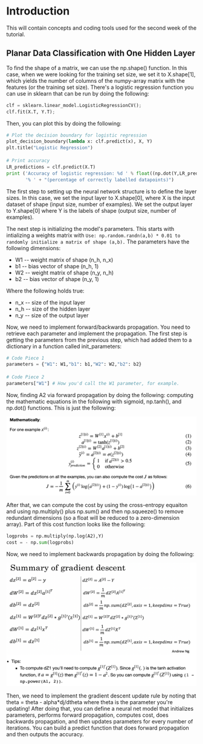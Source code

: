 # Introduction
This will contain concepts and coding tools used for the second week of the tutorial. 

## Planar Data Classification with One Hidden Layer
To find the shape of a matrix, we can use the np.shape() function. In this case, when we were looking for the training set size, we set it to X.shape[1], which yields the number of columns of the numpy-array matrix with the features (or the training set size). There's a logistic regression function you can use in sklearn that can be run by doing the following: 

```python
clf = sklearn.linear_model.LogisticRegressionCV();
clf.fit(X.T, Y.T);
```
Then, you can plot this by doing the following: 

```python
# Plot the decision boundary for logistic regression
plot_decision_boundary(lambda x: clf.predict(x), X, Y)
plt.title("Logistic Regression")

# Print accuracy
LR_predictions = clf.predict(X.T)
print ('Accuracy of logistic regression: %d ' % float((np.dot(Y,LR_predictions) + np.dot(1-Y,1-LR_predictions))/float(Y.size)*100) +
       '% ' + "(percentage of correctly labelled datapoints)")
``` 

The first step to setting up the neural network structure is to define the layer sizes. In this case, we set the input layer to X.shape[0], where X is the input dataset of shape (input size, number of examples). We set the output layer to Y.shape[0] where Y is the labels of shape (output size, number of examples). 

The next step is initializing the model's parameters. This starts with intializing a weights matrix with ```Use: np.random.randn(a,b) * 0.01 to randomly initialize a matrix of shape (a,b).``` The parameters have the following dimensions:

* W1 -- weight matrix of shape (n_h, n_x)
* b1 -- bias vector of shape (n_h, 1)
* W2 -- weight matrix of shape (n_y, n_h)
* b2 -- bias vector of shape (n_y, 1)

Where the following holds true: 
* n_x -- size of the input layer
* n_h -- size of the hidden layer
* n_y -- size of the output layer

Now, we need to implement forward/backwards propagation. You need to retrieve each parameter and implement the propagation. The first step is getting the parameters from the previous step, which had added them to a dictionary in a function called init_parameters: 

```python
# Code Piece 1
parameters = {"W1": W1,"b1": b1,"W2": W2,"b2": b2}

# Code Piece 2
parameters["W1"] # How you'd call the W1 parameter, for example.  
```
Now, finding A2 via forward propagation by doing the following: computing the mathematic equations in the following with sigmoid, np.tanh(), and np.dot() functions. This is just the following:  

![Math Equations](photos/photo1.png)

After that, we can compute the cost by using the cross-entropy equaiton and using np.multiply() plus np.sum() and then np.squeeze() to remove redundant dimensions (so a float will be reduced to a zero-dimension array). Part of this cost function looks like the following: 

```python
logprobs = np.multiply(np.log(A2),Y)
cost = - np.sum(logprobs) 
``` 
Now, we need to implement backwards propagation by doing the following: 

![Math Equations Part 2](photos/photo2.png)

Then, we need to implement the gradient descent update rule by noting that theta = theta - alpha*dj/dtheta where theta is the parameter you're updating! After doing that, you can define a neural net model that initializes parameters, performs forward propagation, computes cost, does backwards propagation, and then updates parameters for every number of iterations. You can build a predict function that does forward propagation and then outputs the accuracy. 

